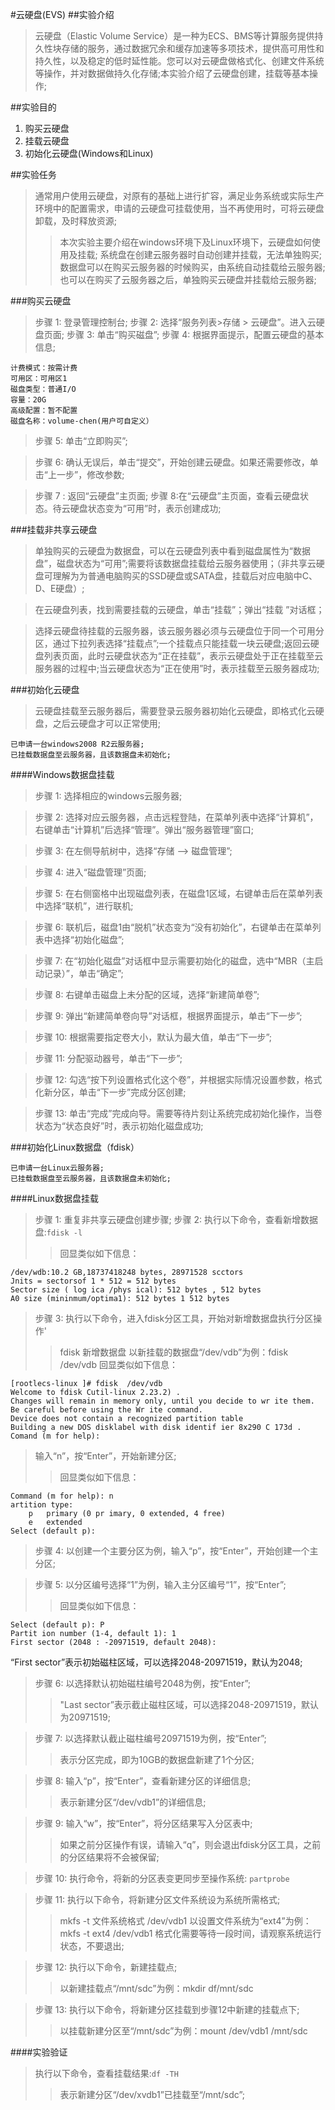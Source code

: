 #云硬盘(EVS)##实验介绍>云硬盘（Elastic Volume Service）是一种为ECS、BMS等计算服务提供持久性块存储的服务，通过数据冗余和缓存加速等多项技术，提供高可用性和持久性，以及稳定的低时延性能。您可以对云硬盘做格式化、创建文件系统等操作，并对数据做持久化存储;本实验介绍了云硬盘创建，挂载等基本操作;##实验目的1. 购买云硬盘2. 挂载云硬盘3. 初始化云硬盘(Windows和Linux)##实验任务>通常用户使用云硬盘，对原有的基础上进行扩容，满足业务系统或实际生产环境中的配置需求，申请的云硬盘可挂载使用，当不再使用时，可将云硬盘卸载，及时释放资源;>>本次实验主要介绍在windows环境下及Linux环境下，云硬盘如何使用及挂载;>>系统盘在创建云服务器时自动创建并挂载，无法单独购买;>>数据盘可以在购买云服务器的时候购买，由系统自动挂载给云服务器;也可以在购买了云服务器之后，单独购买云硬盘并挂载给云服务器;###购买云硬盘>步骤 1: 登录管理控制台;>步骤 2: 选择“服务列表>存储 > 云硬盘”。进入云硬盘页面;>步骤 3: 单击“购买磁盘”;>步骤 4: 根据界面提示，配置云硬盘的基本信息;```计费模式：按需计费可用区：可用区1磁盘类型：普通I/O容量：20G高级配置：暂不配置磁盘名称：volume-chen(用户可自定义）```>步骤 5: 单击“立即购买”;>步骤 6: 确认无误后，单击“提交”，开始创建云硬盘。如果还需要修改，单击“上一步”，修改参数;>步骤 7 : 返回“云硬盘”主页面;>步骤 8:在“云硬盘”主页面，查看云硬盘状态。待云硬盘状态变为“可用”时，表示创建成功;###挂载非共享云硬盘>单独购买的云硬盘为数据盘，可以在云硬盘列表中看到磁盘属性为“数据盘”，磁盘状态为“可用”;需要将该数据盘挂载给云服务器使用；（非共享云硬盘可理解为为普通电脑购买的SSD硬盘或SATA盘，挂载后对应电脑中C、D、E硬盘）;>在云硬盘列表，找到需要挂载的云硬盘，单击“挂载”；弹出“挂载 ”对话框；>选择云硬盘待挂载的云服务器，该云服务器必须与云硬盘位于同一个可用分区，通过下拉列表选择“挂载点”;一个挂载点只能挂载一块云硬盘;返回云硬盘列表页面，此时云硬盘状态为“正在挂载”，表示云硬盘处于正在挂载至云服务器的过程中;当云硬盘状态为“正在使用”时，表示挂载至云服务器成功;###初始化云硬盘>云硬盘挂载至云服务器后，需要登录云服务器初始化云硬盘，即格式化云硬盘，之后云硬盘才可以正常使用;```已申请一台windows2008 R2云服务器;已挂载数据盘至云服务器，且该数据盘未初始化;```####Windows数据盘挂载>步骤 1: 选择相应的windows云服务器;>步骤 2: 选择对应云服务器，点击远程登陆，在菜单列表中选择“计算机”，右键单击“计算机”后选择“管理”。弹出“服务器管理”窗口;>步骤 3: 在左侧导航树中，选择“存储 —> 磁盘管理”;>步骤 4: 进入“磁盘管理”页面;>步骤 5: 在右侧窗格中出现磁盘列表，在磁盘1区域，右键单击后在菜单列表中选择“联机”，进行联机;>步骤 6: 联机后，磁盘1由“脱机”状态变为“没有初始化”，右键单击在菜单列表中选择“初始化磁盘”;>步骤 7: 在“初始化磁盘”对话框中显示需要初始化的磁盘，选中“MBR（主启动记录）”，单击“确定”;>步骤 8: 右键单击磁盘上未分配的区域，选择“新建简单卷”; >步骤 9: 弹出“新建简单卷向导”对话框，根据界面提示，单击“下一步”;>步骤 10: 根据需要指定卷大小，默认为最大值，单击“下一步”;>步骤 11: 分配驱动器号，单击“下一步”;>步骤 12: 勾选“按下列设置格式化这个卷”，并根据实际情况设置参数，格式化新分区，单击“下一步”完成分区创建;>步骤 13: 单击“完成”完成向导。需要等待片刻让系统完成初始化操作，当卷状态为“状态良好”时，表示初始化磁盘成功;###初始化Linux数据盘（fdisk）```已申请一台Linux云服务器;已挂载数据盘至云服务器，且该数据盘未初始化;```####Linux数据盘挂载>步骤 1: 重复非共享云硬盘创建步骤;>步骤 2: 执行以下命令，查看新增数据盘:`fdisk -l`>>回显类似如下信息：```/dev/wdb:10.2 GB,18737418248 bytes, 28971528 scctorsJnits = sectorsof 1 * 512 = 512 bytesSector size ( log ica /phys ical): 512 bytes , 512 bytesA0 size (mininmum/optima1): 512 bytes 1 512 bytes```>步骤 3: 执行以下命令，进入fdisk分区工具，开始对新增数据盘执行分区操作'>>fdisk 新增数据盘>>以新挂载的数据盘“/dev/vdb”为例：fdisk /dev/vdb>>回显类似如下信息：```[rootlecs-linux ]# fdisk  /dev/vdbWelcome to fdisk Cutil-linux 2.23.2) .Changes will remain in memory only, until you decide to wr ite them. Be careful before using the Wr ite command.Device does not contain a recognized partition tableBuilding a new DOS disklabel with disk identif ier 8x290 C 173d .Comand (m for help):```>输入“n”，按“Enter”，开始新建分区;>>回显类似如下信息：```Command (m for help): nartition type:	p	primary (0 pr imary, 0 extended, 4 free)	e	extendedSelect (default p):```>步骤 4: 以创建一个主要分区为例，输入“p”，按“Enter”，开始创建一个主分区;>步骤 5: 以分区编号选择“1”为例，输入主分区编号“1”，按“Enter”;>>回显类似如下信息：```Select (default p): PPartit ion number (1-4, default 1): 1 First sector (2048 : -20971519, default 2048): ``` “First sector”表示初始磁柱区域，可以选择2048-20971519，默认为2048;>步骤 6: 以选择默认初始磁柱编号2048为例，按“Enter”;>>"Last sector”表示截止磁柱区域，可以选择2048-20971519，默认为20971519;>步骤 7: 以选择默认截止磁柱编号20971519为例，按“Enter”;>>表示分区完成，即为10GB的数据盘新建了1个分区;>步骤 8: 输入“p”，按“Enter”，查看新建分区的详细信息;>>表示新建分区“/dev/vdb1”的详细信息;>步骤 9: 输入“w”，按“Enter”，将分区结果写入分区表中;>>如果之前分区操作有误，请输入“q”，则会退出fdisk分区工具，之前的分区结果将不会被保留;>步骤 10: 执行命令，将新的分区表变更同步至操作系统: `partprobe	`>步骤 11: 执行以下命令，将新建分区文件系统设为系统所需格式;>>mkfs -t 文件系统格式 /dev/vdb1>>以设置文件系统为“ext4”为例：mkfs -t ext4 /dev/vdb1>>格式化需要等待一段时间，请观察系统运行状态，不要退出;>步骤 12: 执行以下命令，新建挂载点;>>以新建挂载点“/mnt/sdc”为例：mkdir  df/mnt/sdc>步骤 13: 执行以下命令，将新建分区挂载到步骤12中新建的挂载点下;>>以挂载新建分区至“/mnt/sdc”为例：mount  /dev/vdb1  /mnt/sdc####实验验证>执行以下命令，查看挂载结果:`df -TH`>>表示新建分区“/dev/xvdb1”已挂载至“/mnt/sdc”;